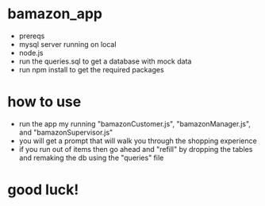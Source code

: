 # bamazon_app

- prereqs
- mysql server running on local
- node.js
- run the queries.sql to get a database with mock data
- run npm install to get the required packages

# how to use
- run the app my running "bamazonCustomer.js", "bamazonManager.js", and "bamazonSupervisor.js"
- you will get a prompt that will walk you through the shopping experience
- if you run out of items then go ahead and "refill" by dropping the tables and remaking the db using the "queries" file

# good luck!
